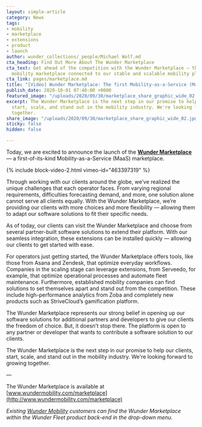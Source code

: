 ```yaml
---
layout: simple-article
category: News
tags:
- mobility
- marketplace
- extensions
- product
- launch
author: wunder_collections/_people/Michael Wolf.md
cta_heading: Find Out More About The Wunder Marketplace
cta_text: Get ahead of the competition with the Wunder Marketplace — the world’s first
  mobility marketplace connected to our stable and scalable mobility platform.
cta_link: pages/marketplace.md
title: "[Video] Wunder Marketplace: The first Mobility-as-a-Service (MaaS) marketplace"
publish_date: 2020-10-01 07:40:00 +0000
featured_image: "/uploads/2020/09/30/marketplace_share_graphic_wide_02.jpg"
excerpt: The Wunder Marketplace is the next step in our promise to help our clients,
  start, scale, and stand out in the mobility industry. We're looking forward to growing
  together.
share_image: "/uploads/2020/09/30/marketplace_share_graphic_wide_02.jpg"
sticky: false
hidden: false

---
```

Today, we are excited to announce the launch of the [**Wunder Marketplace** ](www.wundermobility.com/marketplace)— a first-of-its-kind Mobility-as-a-Service (MaaS) marketplace.

{% include block-video-2.html vimeo-id="463397319" %}

Through working with our clients around the globe, we’ve realized the unique challenges that each operator faces. From varying regional requirements, difficulties forecasting demand, and more, one solution alone cannot serve all clients equally. With the Wunder Marketplace, we’re providing our clients with more choices and more flexibility — allowing them to adapt our software solutions to fit their specific needs.

As of today, our clients can visit the Wunder Marketplace and choose from several partner-built software solutions to extend their platform. With our seamless integration, these extensions can be installed quickly — allowing our clients to get started with ease.

For operators just getting started, the Wunder Marketplace offers tools, like those from Asana and Zendesk, that optimize everyday workflows. Companies in the scaling stage can leverage extensions, from Serveedo, for example, that optimize operational processes and automate fleet maintenance. Furthermore, established mobility companies can find solutions to set themselves apart and stand out from the competition. These include high-performance analytics from Zoba and completely new products such as StriveCloud’s gamification platform.

The Wunder Marketplace represents our strong belief in opening up our software solutions for additional partners and developers to give our clients the freedom of choice. But, it doesn’t stop there. The platform is open to any partner or developer that wants to contribute a software solution to our clients.

The Wunder Marketplace is the next step in our promise to help our clients, start, scale, and stand out in the mobility industry. We're looking forward to growing together.

—

The Wunder Marketplace is available at [www.wundermobility.com/marketplace](http://www.wundermobility.com/marketplace)

_Existing_ [_Wunder Mobility_](www.wundermobility.com) _customers can find the Wunder Marketplace within the Wunder Fleet product back-end in the drop-down menu._